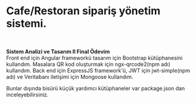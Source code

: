 <h1>Cafe/Restoran sipariş yönetim sistemi.</h1><br>

<b>Sistem Analizi ve Tasarım II Final Ödevim</b></br>
Front end için Angular frameworkü tasarım için Bootstrap kütüphanesini kullandım. Masalara QR kod oluşturmak için ngx-qrcode2(npm adı) kullandım.
Back end için ExpressJS framework'ü, JWT için jwt-simple(npm adı) ve Veritabanı iletişimi için Mongoose kullandım.</br>

Bunlar dışında bisürü küçük yardımcı kütüphaneler var package.json dan inceleyebilirsiniz.
